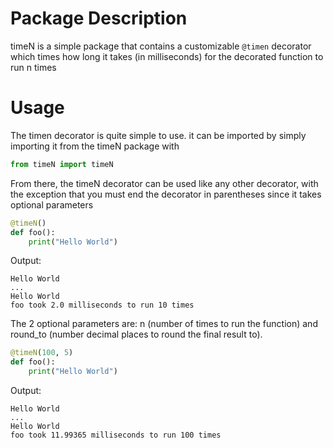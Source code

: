 # Package Description

timeN is a simple package that contains a customizable `@timen` decorator which times how long it takes (in milliseconds) for the decorated function to run n times

# Usage

The timen decorator is quite simple to use. it can be imported by simply importing it from the timeN package with 
```python
from timeN import timeN
```
From there, the timeN decorator can be used like any other decorator, with the exception that you must end the decorator in parentheses since it takes optional parameters
```python
@timeN()
def foo():
    print("Hello World")
```
Output:
```
Hello World
...
Hello World
foo took 2.0 milliseconds to run 10 times
```
The 2 optional parameters are: n (number of times to run the function) and round_to (number decimal places to round the final result to).
```python
@timeN(100, 5)
def foo():
    print("Hello World")
```
Output:
```
Hello World
...
Hello World
foo took 11.99365 milliseconds to run 100 times
```